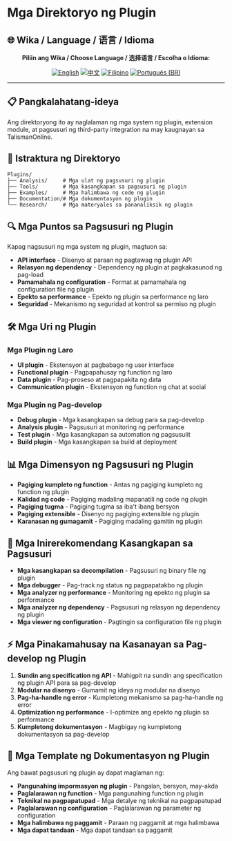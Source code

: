 # Mga Direktoryo ng Plugin

## 🌐 Wika / Language / 语言 / Idioma

<div align="center">

**Piliin ang Wika / Choose Language / 选择语言 / Escolha o Idioma:**

[![English](https://img.shields.io/badge/English-EN-blue?style=flat-square)](README.md)
[![中文](https://img.shields.io/badge/中文-CN-red?style=flat-square)](README_CN.md)
[![Filipino](https://img.shields.io/badge/Filipino-PH-green?style=flat-square)](README_PH.md)
[![Português (BR)](https://img.shields.io/badge/Português%20(BR)-BR-yellow?style=flat-square)](README_PT_BR.md)

</div>

---

## 📋 Pangkalahatang-ideya
Ang direktoryong ito ay naglalaman ng mga system ng plugin, extension module, at pagsusuri ng third-party integration na may kaugnayan sa TalismanOnline.

## 📁 Istraktura ng Direktoryo
```
Plugins/
├── Analysis/     # Mga ulat ng pagsusuri ng plugin
├── Tools/        # Mga kasangkapan sa pagsusuri ng plugin
├── Examples/     # Mga halimbawa ng code ng plugin
├── Documentation/# Mga dokumentasyon ng plugin
└── Research/     # Mga materyales sa pananaliksik ng plugin
```

## 🔍 Mga Puntos sa Pagsusuri ng Plugin
Kapag nagsusuri ng mga system ng plugin, magtuon sa:
- **API interface** - Disenyo at paraan ng pagtawag ng plugin API
- **Relasyon ng dependency** - Dependency ng plugin at pagkakasunod ng pag-load
- **Pamamahala ng configuration** - Format at pamamahala ng configuration file ng plugin
- **Epekto sa performance** - Epekto ng plugin sa performance ng laro
- **Seguridad** - Mekanismo ng seguridad at kontrol sa permiso ng plugin

## 🛠️ Mga Uri ng Plugin
### Mga Plugin ng Laro
- **UI plugin** - Ekstensyon at pagbabago ng user interface
- **Functional plugin** - Pagpapahusay ng function ng laro
- **Data plugin** - Pag-proseso at pagpapakita ng data
- **Communication plugin** - Ekstensyon ng function ng chat at social

### Mga Plugin ng Pag-develop
- **Debug plugin** - Mga kasangkapan sa debug para sa pag-develop
- **Analysis plugin** - Pagsusuri at monitoring ng performance
- **Test plugin** - Mga kasangkapan sa automation ng pagsusulit
- **Build plugin** - Mga kasangkapan sa build at deployment

## 📊 Mga Dimensyon ng Pagsusuri ng Plugin
- **Pagiging kumpleto ng function** - Antas ng pagiging kumpleto ng function ng plugin
- **Kalidad ng code** - Pagiging madaling mapanatili ng code ng plugin
- **Pagiging tugma** - Pagiging tugma sa iba't ibang bersyon
- **Pagiging extensible** - Disenyo ng pagiging extensible ng plugin
- **Karanasan ng gumagamit** - Pagiging madaling gamitin ng plugin

## 🔧 Mga Inirerekomendang Kasangkapan sa Pagsusuri
- **Mga kasangkapan sa decompilation** - Pagsusuri ng binary file ng plugin
- **Mga debugger** - Pag-track ng status ng pagpapatakbo ng plugin
- **Mga analyzer ng performance** - Monitoring ng epekto ng plugin sa performance
- **Mga analyzer ng dependency** - Pagsusuri ng relasyon ng dependency ng plugin
- **Mga viewer ng configuration** - Pagtingin sa configuration file ng plugin

## ⚡ Mga Pinakamahusay na Kasanayan sa Pag-develop ng Plugin
1. **Sundin ang specification ng API** - Mahigpit na sundin ang specification ng plugin API para sa pag-develop
2. **Modular na disenyo** - Gumamit ng ideya ng modular na disenyo
3. **Pag-ha-handle ng error** - Kumpletong mekanismo sa pag-ha-handle ng error
4. **Optimization ng performance** - I-optimize ang epekto ng plugin sa performance
5. **Kumpletong dokumentasyon** - Magbigay ng kumpletong dokumentasyon sa pag-develop

## 📝 Mga Template ng Dokumentasyon ng Plugin
Ang bawat pagsusuri ng plugin ay dapat maglaman ng:
- **Pangunahing impormasyon ng plugin** - Pangalan, bersyon, may-akda
- **Paglalarawan ng function** - Mga pangunahing function ng plugin
- **Teknikal na pagpapatupad** - Mga detalye ng teknikal na pagpapatupad
- **Paglalarawan ng configuration** - Paglalarawan ng parameter ng configuration
- **Mga halimbawa ng paggamit** - Paraan ng paggamit at mga halimbawa
- **Mga dapat tandaan** - Mga dapat tandaan sa paggamit